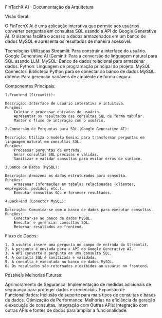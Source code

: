 FinTechX AI - Documentação da Arquitetura

Visão Geral:

O FinTechX AI é uma aplicação interativa que permite aos usuários converter perguntas em consultas SQL usando a API do Google Generative AI. O sistema facilita o acesso a dados armazenados em um banco de dados MySQL e apresenta os resultados de maneira acessível.

Tecnologias Utilizadas
    Streamlit: Para construir a interface do usuário.
    Google Generative AI (Gemini): Para a conversão de linguagem natural para SQL usando LLM.
    MySQL: Banco de dados relacional para armazenar dados.
    Python: Linguagem de programação principal do projeto.
    MySQL Connector: Biblioteca Python para se conectar ao banco de dados MySQL.
    dotenv: Para gerenciar variáveis de ambiente de forma segura.

Componentes Principais:

    1.Frontend (Streamlit):

    Descrição: Interface de usuário interativa e intuitiva.
    Funções:
        Coletar e processar entradas do usuário.
        Apresentar os resultados das consultas SQL de forma tabular.
        Manter o fluxo de interação com o usuário.
        
    2.Conversão de Perguntas para SQL (Google Generative AI):

    Descrição: Utiliza o modelo Gemini para transformar perguntas em linguagem natural em consultas SQL.
    Funções:
        Processar perguntas de entrada.
        Gerar consultas SQL precisas e válidas.
        Sanitizar e validar consultas para evitar erros de sintaxe.

    3.Banco de Dados (MySQL):

    Descrição: Armazena os dados estruturados para consulta.
    Funções:
        Armazenar informações em tabelas relacionadas (clientes, empregados, pedidos, etc.).
        Executar consultas SQL e fornecer resultados.

    4.Back-end (Conector MySQL):

    Descrição: Comunica-se com o banco de dados para executar consultas.
    Funções:
        Conectar-se ao banco de dados MySQL.
        Executar e gerenciar consultas SQL.
        Retornar resultados ao frontend.

Fluxo de Dados:

    1. O usuário insere uma pergunta no campo de entrada do Streamlit.
    2. A pergunta é enviada para a API do Google Generative AI.
    3. A API converte a pergunta em uma consulta SQL.
    4. A consulta SQL é sanitizada e validada.
    5. A consulta é executada no banco de dados MySQL.
    6. Os resultados são retornados e exibidos ao usuário no frontend.

Possíveis Melhorias Futuras:

Aprimoramento de Segurança: Implementação de medidas adicionais de segurança para proteger dados e credenciais.
Expansão de Funcionalidades: Inclusão de suporte para mais tipos de consultas e bases de dados.
Otimização de Performance: Melhorias na eficiência da geração e execução de consultas.
Integração com Outras APIs: Integração com outras APIs e fontes de dados para ampliar a funcionalidade.